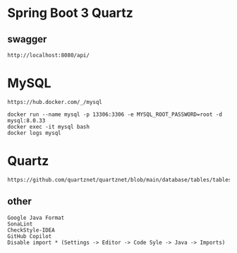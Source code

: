 # Spring Boot 3 Quartz

## swagger

    http://localhost:8080/api/

# MySQL

    https://hub.docker.com/_/mysql

    docker run --name mysql -p 13306:3306 -e MYSQL_ROOT_PASSWORD=root -d mysql:8.0.33
    docker exec -it mysql bash
    docker logs mysql

# Quartz

    https://github.com/quartznet/quartznet/blob/main/database/tables/tables_mysql_innodb.sql

## other

    Google Java Format
    SonaLint
    CheckStyle-IDEA
    GitHub Copilot
    Disable import * (Settings -> Editor -> Code Syle -> Java -> Imports)